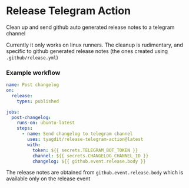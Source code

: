 # Release Telegram Action

Clean up and send github auto generated release notes to a telegram channel

Currently it only works on linux runners. The cleanup is rudimentary, and specific to github generated release notes (the ones created using `.github/release.yml`)

### Example workflow

```yaml
name: Post changelog
on:
  release:
    types: published

jobs:
  post-changelog:
    runs-on: ubuntu-latest
    steps:
      - name: Send changelog to telegram channel
        uses: tyagdit/release-telegram-action@latest
        with:
          token: ${{ secrets.TELEGRAM_BOT_TOKEN }}
          channel: ${{ secrets.CHANGELOG_CHANNEL_ID }}
          changelog: ${{ github.event.release.body }}
```

The release notes are obtained from `github.event.release.body` which is available only on the release event
